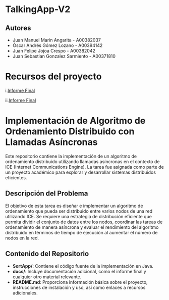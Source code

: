 # TalkingApp-V2

## Autores

* Juan Manuel Marin Angarita - A00382037
* Óscar Andrés Gómez Lozano - A00394142
* Juan Felipe Jojoa Crespo - A00382042
* Juan Sebastian Gonzalez Sarmiento - A00371810

# Recursos del proyecto

i.[Informe Final](https://github.com/JuanJojoa7/TalkingApp-V2/blob/main/docs/Informe%20Final.md)

ii.[Informe Final](https://github.com/JuanJojoa7/TalkingApp-V2/blob/main/docs/Estructura%20del%20codigo%20fuente.md)

# Implementación de Algoritmo de Ordenamiento Distribuido con Llamadas Asíncronas

Este repositorio contiene la implementación de un algoritmo de ordenamiento distribuido utilizando llamadas asíncronas en el contexto de ICE (Internet Communications Engine). La tarea fue asignada como parte de un proyecto académico para explorar y desarrollar sistemas distribuidos eficientes.

## Descripción del Problema

El objetivo de esta tarea es diseñar e implementar un algoritmo de ordenamiento que pueda ser distribuido entre varios nodos de una red utilizando ICE. Se requiere una estrategia de distribución eficiente que permita dividir el conjunto de datos entre los nodos, coordinar las tareas de ordenamiento de manera asíncrona y evaluar el rendimiento del algoritmo distribuido en términos de tiempo de ejecución al aumentar el número de nodos en la red.

## Contenido del Repositorio

- **SortApp/**: Contiene el código fuente de la implementación en Java.
- **docs/**: Incluye documentación adicional, como el informe final y cualquier otro material relevante.
- **README.md**: Proporciona información básica sobre el proyecto, instrucciones de instalación y uso, así como enlaces a recursos adicionales.
